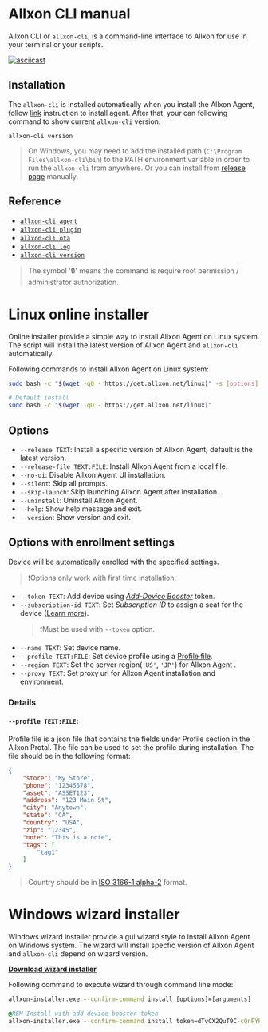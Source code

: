 # Allxon CLI manual

Allxon CLI or `allxon-cli`, is a command-line interface to Allxon for use in your terminal or your scripts.

[![asciicast](https://asciinema.org/a/m4pz3rf9sO9Jfc2zcrvVl3PhE.svg)](https://asciinema.org/a/m4pz3rf9sO9Jfc2zcrvVl3PhE)

## Installation

The `allxon-cli` is installed automatically when you install the Allxon Agent, follow [link](https://www.allxon.com/knowledge/install-allxon-agent-via-command-prompt) instruction to install agent.
After that, your can following command to show current `allxon-cli` version.

```
allxon-cli version
```

> On Windows, you may need to add the installed path (`C:\Program Files\allxon-cli\bin`) to the PATH environment variable in order to run the `allxon-cli` from anywhere. Or you can install from [release page](https://github.com/allxon/allxon-cli/releases) manually.

## Reference

- [`allxon-cli agent`](agent.md)
- [`allxon-cli plugin`](plugin.md)
- [`allxon-cli ota`](ota.md)
- [`allxon-cli log`](log.md)
- [`allxon-cli version`](version.md)

> The symbol '🔒' means the command is require root permission / administrator authorization.

# Linux online installer

Online installer provide a simple way to install Allxon Agent on Linux system. The script will install the latest version of Allxon Agent and `allxon-cli` automatically.

Following commands to install Allxon Agent on Linux system:

```bash
sudo bash -c "$(wget -qO - https://get.allxon.net/linux)" -s [options] [arguments]

# Default install
sudo bash -c "$(wget -qO - https://get.allxon.net/linux)"
```

## Options

- `--release TEXT`: Install a specific version of Allxon Agent; default is the latest version. 
- `--release-file TEXT:FILE`: Install Allxon Agent from a local file.
- `--no-ui`: Disable Allxon Agent UI installation.
- `--silent`: Skip all prompts.
- `--skip-launch`: Skip launching Allxon Agent after installation.
- `--uninstall`: Uninstall Allxon Agent.
- `--help`: Show help message and exit.
- `--version`: Show version and exit.

## Options with enrollment settings
Device will be automatically enrolled with the specified settings.
> ❗Options only work with first time installation.

- `--token TEXT`: Add device using [*Add-Device Booster*](https://www.allxon.com/knowledge/how-to-set-up-add-device-booster) token. 
- `--subscription-id TEXT`: Set *Subscription ID* to assign a seat for the device ([Learn more](https://www.allxon.com/knowledge/how-to-add-devices-and-assign-subscription-seats-using-allxon-cli)). 
  > ❗️Must be used with `--token` option.
- `--name TEXT`: Set device name.
- `--profile TEXT:FILE`: Set device profile using a [Profile file](#profile-textfile).
- `--region TEXT`: Set the server region(`'US'`, `'JP'`) for Allxon Agent .
- `--proxy TEXT`: Set proxy url for Allxon Agent installation and environment.

### Details

#### `--profile TEXT:FILE`: 

Profile file is a json file that contains the fields under Profile section in the Allxon Protal. The file can be used to set the profile during installation. The file should be in the following format:

```json
{
    "store": "My Store",
    "phone": "12345678",
    "asset": "ASSET123",
    "address": "123 Main St",
    "city": "Anytown",
    "state": "CA",
    "country": "USA",
    "zip": "12345",
    "note": "This is a note",
    "tags": [
        "tag1"
    ]
}
```

> Country should be in [ISO 3166-1 alpha-2](https://en.wikipedia.org/wiki/ISO_3166-1_alpha-2#Officially_assigned_code_elements) format.


# Windows wizard installer

Windows wizard installer provide a gui wizard style to install Allxon Agent on Windows system. The wizard will install specfic version of Allxon Agent and `allxon-cli` depend on wizard version.

[**Download wizard installer**](https://get.allxon.net/windows/allxon-installer.exe)

Following command to execute wizard through command line mode:

```cmd
allxon-installer.exe --confirm-command install [options]=[arguments]

@REM Install with add device booster token
allxon-installer.exe --confirm-command install token=dTvCX2QuT9C-cQnFYhoqda6588088583
```
